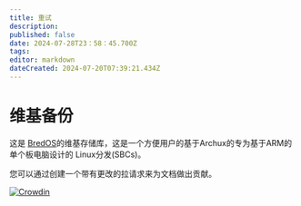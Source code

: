 ```yaml
---
title: 重试
description:
published: false
date: 2024-07-28T23：58：45.700Z
tags:
editor: markdown
dateCreated: 2024-07-20T07:39:21.434Z
---
```


# 维基备份

这是 [BredOS](https://wiki.bredos.org/en/home)的维基存储库，这是一个方便用户的基于Archux的专为基于ARM的单个板电脑设计的 Linux分发(SBCs)。

您可以通过创建一个带有更改的拉请求来为文档做出贡献。

[![Crowdin](https://badges.crowdin.net/e/79de63f39f14962a569beb112d22861c/localized.svg)](https://bredos.crowdin.com/wiki)
